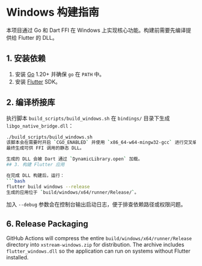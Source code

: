 # Windows 构建指南

本项目通过 Go 和 Dart FFI 在 Windows 上实现核心功能。构建前需要先编译提供给 Flutter 的 DLL。

## 1. 安装依赖

1. 安装 [Go](https://go.dev/dl/) 1.20+ 并确保 `go` 在 `PATH` 中。
2. 安装 [Flutter](https://docs.flutter.dev/get-started/install/windows) SDK。

## 2. 编译桥接库

执行脚本 `build_scripts/build_windows.sh` 在 `bindings/` 目录下生成 `libgo_native_bridge.dll`：

```bash
./build_scripts/build_windows.sh
该脚本会在需要时开启 `CGO_ENABLED` 并使用 `x86_64-w64-mingw32-gcc` 进行交叉编译，
最终生成可供 FFI 调用的静态 DLL。

生成的 DLL 会被 Dart 通过 `DynamicLibrary.open` 加载。
## 3. 构建 Flutter 应用

在完成 DLL 构建后，运行：
```bash
flutter build windows --release
生成的应用位于 `build/windows/x64/runner/Release/`。
```

加入 `--debug` 参数会在控制台输出启动日志，便于排查依赖路径或权限问题。

## 6. Release Packaging

GitHub Actions will compress the entire `build/windows/x64/runner/Release`
directory into `xstream-windows.zip` for distribution. The archive includes
`flutter_windows.dll` so the application can run on systems without Flutter
installed.
